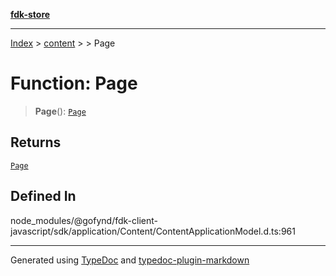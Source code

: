 [**fdk-store**](../../../README.md)
***

[Index](../../../API.md) > [content](../../README.md) > [<internal>](../README.md) > Page

# Function: Page

> **Page**(): [`Page`](../type-aliases/type-alias.Page.md)

## Returns

[`Page`](../type-aliases/type-alias.Page.md)

## Defined In

node\_modules/@gofynd/fdk-client-javascript/sdk/application/Content/ContentApplicationModel.d.ts:961

***
Generated using [TypeDoc](https://typedoc.org/) and [typedoc-plugin-markdown](https://www.npmjs.com/package/typedoc-plugin-markdown)
